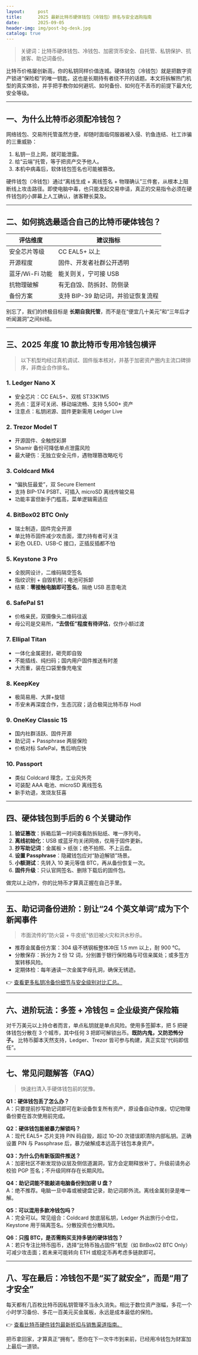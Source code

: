 ```yaml
---
layout:     post
title:      2025 最新比特币硬体钱包（冷钱包）排名与安全选购指南
date:       2025-09-05
header-img: img/post-bg-desk.jpg
catalog: true
---
```


> 关键词：比特币硬体钱包、冷钱包、加密货币安全、自托管、私钥保护、抗骇客、助记词备份。

比特币价格屡创新高，你的私钥同样价值连城。硬体钱包（冷钱包）就是把数字资产锁进“保险柜”的唯一钥匙，这也是长期持有者绕不开的话题。本文将拆解热门机型的真实体验，并手把手教你如何避坑、如何备份、如何在不丢币的前提下最大化安全等级。

---

## 一、为什么比特币必须配冷钱包？

网络钱包、交易所托管虽然方便，却随时面临伺服器被入侵、钓鱼连结、社工诈骗的三重威胁：

1. 私钥一旦上网，就可能泄露。  
2. 给“云端”托管，等于把资产交予他人。  
3. 本机中病毒后，软体钱包签名也可能被篡改。

硬件钱包（冷钱包）通过“离线生成 + 离线签名 + 物理确认”三件套，从根本上阻断线上攻击路径。即使电脑中毒，也只能发起交易申请，真正的交易指令必须在硬件钱包的小屏幕上人工确认，骇客鞭长莫及。

---

## 二、如何挑选最适合自己的比特币硬体钱包？

| 评估维度 | 建议指标 |
|---|---|
| 安全芯片等级 | CC EAL5+ 以上 |
| 开源程度 | 固件、开发者社群公开透明 |
| 蓝牙/Wi-Fi 功能 | 能关则关，宁可接 USB |
| 抗物理破解 | 有无自毁、防拆封、防侧录 |
| 备份方案 | 支持 BIP-39 助记词，并验证恢复流程 |

别忘了，我们的终极目标是 **长期自我托管**，而不是在“便宜几十美元”和“三年后才听闻漏洞”之间纠结。

---

## 三、2025 年度 10 款比特币专用冷钱包横评

> 以下机型均经过真机调试、固件版本核对，并基于加密资产圈内主流口碑排序，非商业合作排名。

### 1. Ledger Nano X
- 安全芯片：CC EAL5+、双核 ST33K1M5  
- 亮点：蓝牙可关闭、移动端流畅、支持 5,500+ 资产  
- 注意点：私钥闭源、固件更新需用 Ledger Live  

### 2. Trezor Model T
- 开源固件、全触控彩屏  
- Shamir 备份可降低单点泄露风险  
- 最大硬伤：无独立安全元件，遇物理篡改略吃亏  

### 3. Coldcard Mk4
- “偏执狂最爱”，双 Secure Element  
- 支持 BIP-174 PSBT、可插入 microSD 离线传输交易  
- 功能丰富但新手门槛高，菜单逻辑需适应  

### 4. BitBox02 BTC Only
- 瑞士制造，固件完全开源  
- 单比特币固件减少攻击面，潜力持有者可关注  
- 彩色 OLED、USB-C 接口，正插反插都不怕  

### 5. Keystone 3 Pro
- 全脱网设计，二维码隔空签名  
- 指纹识别 + 自毁机制；电池可拆卸  
- 结果：**零接触电脑即可签名**，隔绝 USB 恶意电流  

### 6. SafePal S1
- 价格亲民，双摄像头二维码往返  
- 母公司是交易所，**“去信任”程度有待评估**，仅作小额过渡  

### 7. Ellipal Titan
- 一体化金属密封，砸壳即自毁  
- 不能插线、纯扫码；国内用户固件推送有时差  
- 大而重，装在口袋里像充电宝  

### 8. KeepKey
- 极简易用、大屏+旋钮  
- 币安未再深度合作，生态沉寂；适合极简比特币存 Hodl  

### 9. OneKey Classic 1S
- 国内社群活跃、固件开源  
- 助记词 + Passphrase 两层保险  
- 价格对标 SafePal，售后响应快  

### 10. Passport
- 类似 Coldcard 理念，工业风外壳  
- 可装配 AAA 电池、microSD 离线签名  
- 新手劝退，发烧友狂喜

---

## 四、硬体钱包到手后的 6 个关键动作

1. **验证篡改**：拆箱后第一时间查看防拆贴纸、唯一序列号。  
2. **离线初始化**：USB 或蓝牙均关闭网络，仅用于固件更新。  
3. **抄写助记词**：金属板 > 纸张；绝不拍照、不上云盘。  
4. **设置 Passphrase**：隐藏钱包应对“胁迫解锁”场景。  
5. **小额测试**：先转入 10 美元等值 BTC，再从备份恢复一次。  
6. **固件升级**：只认官网签名、删除下载后的固件包。

做完以上动作，你的比特币才算真正握在自己手里。

---

## 五、助记词备份进阶：别让“24 个英文单词”成为下个新闻事件

> 市面流传的“防火袋 + 牛皮纸”依旧被火灾和洪水秒杀。

- 推荐金属备份方案：304 级不锈钢板整体冲压 1.5 mm 以上，耐 900 ℃。  
- 分散保存：拆分为 2 份 12 词，分别置于银行保险箱与可信亲属处；或多签方案转移风险。  
- 定期体检：每年通读一次金属字母孔洞，确保无锈迹。

👉 [查看更多私钥冷备份细节与安全级别对比汇总。](https://okxdog.com/)

---

## 六、进阶玩法：多签 + 冷钱包 = 企业级资产保险箱

对千万美元以上持仓者而言，单点私钥就是单点风险。使用多签脚本，把 5 把硬体钱包分散在 3 个城市，其中任何 3 把即可解锁出币。**既防内鬼，又防恐怖分子。** 比特币脚本天然支持，Ledger、Trezor 皆可参与构建，真正实现“代码即信任”。

---

## 七、常见问题解答（FAQ）

> 快速扫清入手硬体钱包前的犹豫。

**Q1：硬体钱包丢了怎么办？**  
A：只要提前抄写助记词即可在新设备恢复所有资产，原设备自动作废。切记物理备份要在首次使用前完成。

**Q2：硬体钱包能被暴力解锁吗？**  
A：现代 EAL5+ 芯片支持 PIN 码自毁，超过 10–20 次错误即清除内部私钥。正确设置 PIN 与 Passphrase 后，暴力破解成本远高于钱包本身资产。

**Q3：为什么仍有新版固件推送？**  
A：加密社区不断发现协议层及侧信道漏洞，官方会定期释放补丁。升级前请务必校验 PGP 签名；不升级同样存在长期风险。

**Q4：助记词能不能敲进电脑备份到加密 U 盘？**  
A：绝不推荐。电脑一旦中毒或被键盘记录，助记词即外流。离线金属刻录是唯一解。

**Q5：可以混用多款冷钱包吗？**  
A：完全可以。常见组合：Coldcard 放底层私钥，Ledger 外出旅行小仓位，Keystone 用于隔离签名。分散投资也分散风险。

**Q6：只囤 BTC，是否需购买支持多链的硬体钱包？**  
A：若只专注比特币囤币，选择“比特币独占固件”机型（如 BitBox02 BTC Only）可减少攻击面；若未来可能转向 ETH 或稳定币再考虑多链款即可。

---

## 八、写在最后：冷钱包不是“买了就安全”，而是“用了才安全”

每天都有几百枚比特币因私钥管理不当永久消失。相比于数位资产涨幅，多花一个小时学习备份、多花一百美元买金属板，永远是成本最低的保险。

👉 [查看比特币硬件钱包最新折扣与销售渠道指南。](https://okxdog.com/)

把币拿回家，才算真正“拥有”。愿你在下一次牛市到来前，已经用冷钱包为财富加上最后一道锁。